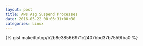 ```yaml
---
layout: post                                                                                                              
title: Aws Asg Suspend Processes                                                                                                                       
date: 2016-05-22 08:03:31+00:00                                                                                                                        
categories: Linux                                                                                                                
---                                                                                                                              
```


{% gist makeittotop/b2b8e38566971c2407bbd37b7559fba0 %}                                                                                                           

